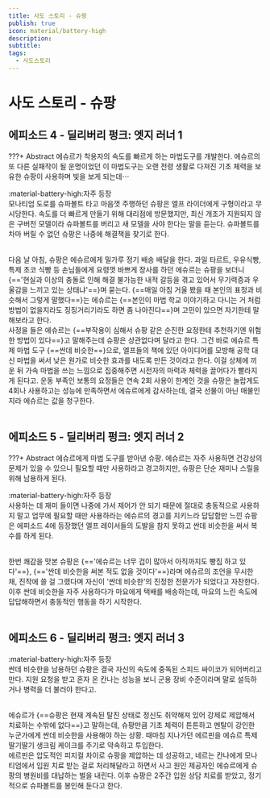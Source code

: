 ```yaml
---
title: 사도 스토리 - 슈팡
publish: true
icon: material/battery-high
description:
subtitle: 
tags:
  - 사도스토리
---
```


# 사도 스토리 - 슈팡

## 에피소드 4 - 딜리버리 펑크: 엣지 러너 1
???+ Abstract
    에슈르가 착용자의 속도를 빠르게 하는 마법도구를 개발한다. 에슈르의 또 다른 실패작이 될 운명이었던 이 마법도구는 오랜 전령 생활로 다져진 기초 체력을 보유한 슈팡이 사용하며 빛을 보게 되는데⋯

<span class="badge badge-version"><span class="badge-icon">:material-battery-high:</span>자주 등장</span>
<br>
모나티엄 도로를 슈파볼트 타고 마음껏 주행하던 슈팡은 엘프 라이더에게 구형이라고 무시당한다. 속도를 더 빠르게 만들기 위해 대리점에 방문했지만, 최신 개조가 지원되지 않은 구버전 모델이라 슈파볼트를 버리고 새 모델을 사야 한다는 말을 듣는다. 슈파볼트를 차마 버릴 수 없던 슈팡은 나중에 해결책을 찾기로 한다.

<br>
다음 날 아침, 슈팡은 에슈르에게 밀가루 정기 배송 배달을 한다. 과일 타르트, 우유식빵, 특제 초코 식빵 등 손님들에게 요령껏 바쁘게 장사를 하던 에슈르는 슈팡을 보더니 {=='현실과 이상의 충돌로 인해 해결 불가능한 내적 갈등을 겪고 있어서 무기력증과 우울감을 느끼고 있는 상태냐'==}며 묻는다. {==매일 아침 거울 봤을 때 본인의 표정과 비슷해서 그렇게 말했다==}는 에슈르는 {==본인이 마법 학교 이야기하고 다니는 거 처럼 방법이 없을지라도 징징거리기라도 하면 좀 나아진다==}며 고민이 있으면 자기한테 말해보라고 한다. 

<br>
사정을 들은 에슈르는 {==부작용이 심해서 슈팡 같은 순진한 요정한테 추천하기엔 위험한 방법이 있다==}고 말해주는데 슈팡은 상관없다며 달라고 한다. 그건 바로 에슈르 특제 마법 도구 {==싼데 비슷한==}으로, 엘프들의 책에 있던 아이디어를 모방해 공학 대신 마법을 써서 낮은 원가로 비슷한 효과를 내도록 만든 것이라고 한다. 이걸 상체에 끼운 뒤 가속 마법을 쓰는 느낌으로 집중해주면 시전자의 마력과 체력을 끌어다가 빨라지게 된다고. 운동 부족인 보통의 요정들은 연속 2회 사용이 한계인 것을 슈팡은 놀랍게도 4회나 사용하고는 성능에 만족하면서 에슈르에게 감사하는데, 결국 선물이 아닌 매물인지라 에슈르는 값을 청구한다.
<br>
<br>

## 에피소드 5 - 딜리버리 펑크: 엣지 러너 2
???+ Abstract
    에슈르에게 마법 도구를 받아낸 슈팡. 에슈르는 자주 사용하면 건강상의 문제가 있을 수 있으니 필요할 때만 사용하라고 경고하지만, 슈팡은 단순 재미나 스릴을 위해 남용하게 된다.

<span class="badge badge-version"><span class="badge-icon">:material-battery-high:</span>자주 등장</span>
<br>
사용하는 데 재미 들이면 나중에 가서 제어가 안 되기 때문에 절대로 충동적으로 사용하지 말고 업무에 필요할 때만 사용하라는 에슈르의 경고를 지키느라 답답함만 느낀 슈팡은 에피소드 4에 등장했던 엘프 레이서들의 도발을 참지 못하고 싼데 비슷한을 써서 복수를 하게 된다. 

<br>
한번 쾌감을 맛본 슈팡은 {=='에슈르는 너무 겁이 많아서 아직까지도 빵집 하고 있다'==}, {=='싼데 비슷한을 써본 적도 없을 것이다'==}라며 에슈르의 조언을 무시한 채, 진작에 쓸 걸 그랬다며 자신이 '싼데 비슷한'의 진정한 전문가가 되었다고 자찬한다. 이후 싼데 비슷한을 자주 사용하다가 마요에게 택배를 배송하는데, 마요의 느린 속도에 답답해하면서 충동적인 행동을 하기 시작한다.
<br>
<br>

## 에피소드 6 - 딜리버리 펑크: 엣지 러너 3
<span class="badge badge-version"><span class="badge-icon">:material-battery-high:</span>자주 등장</span>
<br>
싼데 비슷한을 남용하던 슈팡은 결국 자신의 속도에 중독된 스피드 싸이코가 되어버리고 만다. 지원 요청을 받고 혼자 온 칸나는 성능을 보니 군용 장비 수준이라며 말로 설득하거나 병력을 더 불러야 한다고. 

<br>
에슈르가 {==슈팡은 현재 계속된 탈진 상태로 정신도 취약해져 있어 강제로 제압해서 치료하는 수밖에 없다==}고 말하는데, 슈팡만큼 기초 체력이 튼튼하고 멘탈이 강인한 누군가에게 싼데 비슷한을 사용해야 하는 상황. 때마침 지나가던 에르핀을 에슈르 특제 딸기딸기 생크림 케이크를 주기로 약속하고 투입한다. 

<br>
에르핀은 압도적인 피지컬 차이로 슈팡을 제압하는 데 성공하고, 네르는 칸나에게 모나티엄에서 입원 치료 받는 걸로 처리해달라고 하면서 사고 원인 제공자인 에슈르에게 슈팡의 병원비를 대납하는 벌을 내린다. 이후 슈팡은 2주간 입원 상담 치료를 받았고, 정기적으로 슈파볼트를 봉인해 둔다고 한다.
<br>
<br>